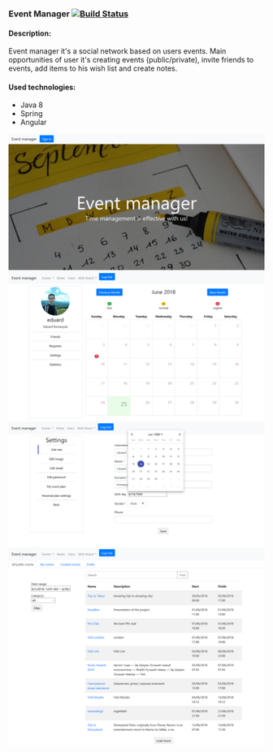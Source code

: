 ### Event Manager [![Build Status](https://travis-ci.org/eduard-romanyuk/eventmanager.png?branch=dev)](https://travis-ci.org/eduard-romanyuk/eventmanager)

#### Description:
Event manager it's a social network based on users events. Main opportunities of user it's creating events (public/private), invite friends to events, add items to his wish list and create notes.

#### Used technologies:
* Java 8
* Spring
* Angular

![1](screenshots/1.png)
![2](screenshots/2.png)
![3](screenshots/3.png)
![4](screenshots/4.png)
